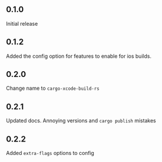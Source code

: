 ## 0.1.0
Initial release

## 0.1.2
Added the config option for features to enable for ios builds.

## 0.2.0
Change name to `cargo-xcode-build-rs`

## 0.2.1
Updated docs.
Annoying versions and `cargo publish` mistakes

## 0.2.2
Added `extra-flags` options to config